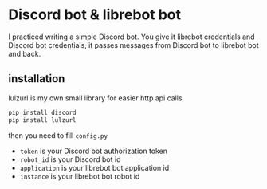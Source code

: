 # Discord bot & librebot bot

I practiced writing a simple Discord bot. You give it librebot credentials and Discord bot credentials, it passes messages from Discord bot to librebot bot and back.

## installation

lulzurl is my own small library for easier http api calls

```bash
pip install discord
pip install lulzurl
```

then you need to fill ```config.py```

- ```token``` is your Discord bot authorization token
- ```robot_id``` is your Discord bot id
- ```application``` is your librebot bot application id
- ```instance``` is your librebot bot robot id